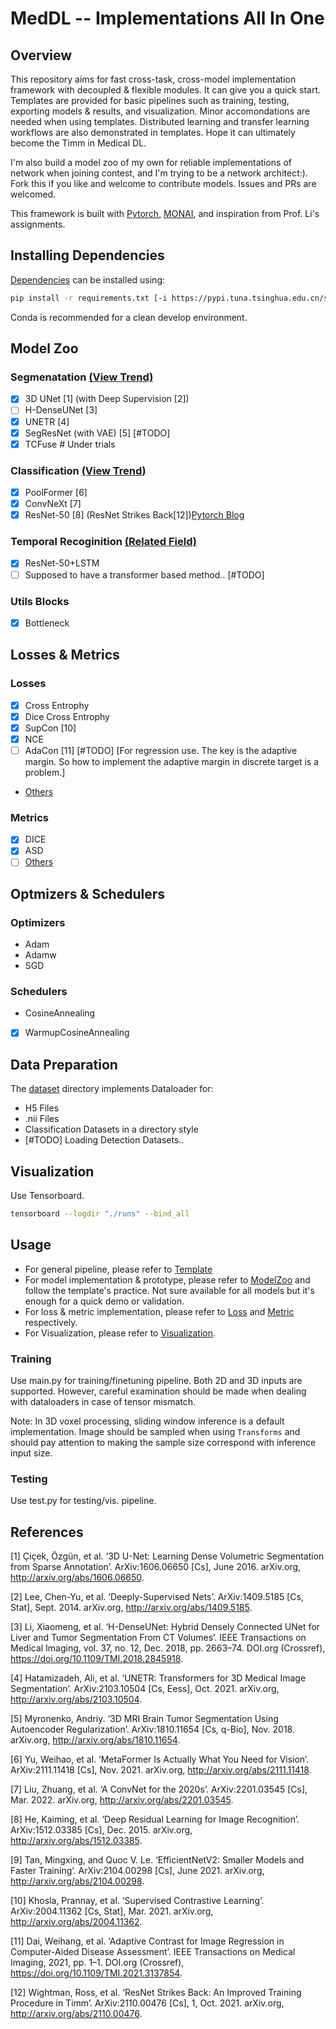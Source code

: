 
# MedDL -- Implementations All In One

## Overview

This repository aims for fast cross-task, cross-model implementation framework with decoupled & flexible modules. It can give you a quick start. Templates are provided for basic pipelines such as training, testing, exporting models & results, and visualization. Minor accomondations are needed when using templates. Distributed learning and transfer learning workflows are also demonstrated in templates. Hope it can ultimately become the Timm in Medical DL.

I'm also build a model zoo of my own for reliable implementations of network when joining contest, and I'm trying to be a network architect:). Fork this if you like and welcome to contribute models. Issues and PRs are welcomed.

This framework is built with [Pytorch](https://pytorch.org/), [MONAI](https://monai.io/index.html), and inspiration from Prof. Li's assignments.



## Installing Dependencies

[Dependencies](./requirements.txt) can be installed using:

``` bash
pip install -r requirements.txt [-i https://pypi.tuna.tsinghua.edu.cn/simple/] (Optional)
```

Conda is recommended for a clean develop environment.

## Model Zoo

### Segmenatation [(View Trend)](https://paperswithcode.com/task/medical-image-segmentation)

- [x] 3D UNet [1] (with Deep Supervision [2])
- [ ] H-DenseUNet [3]
- [x] UNETR [4]
- [x] SegResNet (with VAE) [5] [#TODO]
- [x] TCFuse # Under trials

### Classification [(View Trend)](https://paperswithcode.com/task/image-classification)

- [x] PoolFormer [6]
- [x] ConvNeXt [7]
- [x] ResNet-50 [8] (ResNet Strikes Back[12])[Pytorch Blog](https://pytorch.org/blog/how-to-train-state-of-the-art-models-using-torchvision-latest-primitives/#mixup-and-cutmix)

### Temporal Recoginition [(Related Field)](https://paperswithcode.com/task/weakly-supervised-temporal-action)

- [x] ResNet-50+LSTM
- [ ] Supposed to have a transformer based method.. [#TODO]

### Utils Blocks

- [x] Bottleneck


## Losses & Metrics

### Losses

- [x] Cross Entrophy
- [x] Dice Cross Entrophy
- [x] SupCon [10]
- [x] NCE
- [ ] AdaCon [11] [#TODO] [For regression use. The key is the adaptive margin. So how to implement the adaptive margin in discrete target is a problem.]
-  [Others](https://docs.monai.io/en/stable/losses.html)

### Metrics

- [x] DICE
- [x] ASD
- [ ] [Others](https://docs.monai.io/en/stable/metrics.html)

## Optmizers & Schedulers

### Optimizers

- Adam
- Adamw
- SGD

### Schedulers

- CosineAnnealing
- [x] WarmupCosineAnnealing

## Data Preparation

The [dataset](./dataset) directory implements Dataloader for:

- H5 Files
- .nii Files
- Classification Datasets in a directory style
- [#TODO] Loading Detection Datasets..

## Visualization

Use Tensorboard.

``` bash
tensorboard --logdir "./runs" --bind_all
```

## Usage

- For general pipeline, please refer to [Template](./Templates)
- For model implementation & prototype, please refer to [ModelZoo](./modelzoo) and follow the template's practice. Not sure available for all models but it's enough for a quick demo or validation.
- For loss & metric implementation, please refer to [Loss](./loss) and [Metric](./metric) respectively.
- For Visualization, please refer to [Visualization](./utils).



### Training

Use main.py for training/finetuning pipeline. Both 2D and 3D inputs are supported. However, careful examination should be made when dealing with dataloaders in case of tensor mismatch.

Note: In 3D voxel processing, sliding window inference is a default implementation. Image should be sampled when using ```Transforms``` and should pay attention to making the sample size correspond with inference input size.

### Testing

Use test.py for testing/vis. pipeline.



## References
[1] Çiçek, Özgün, et al. ‘3D U-Net: Learning Dense Volumetric Segmentation from Sparse Annotation’. ArXiv:1606.06650 [Cs], June 2016. arXiv.org, http://arxiv.org/abs/1606.06650.

[2] Lee, Chen-Yu, et al. ‘Deeply-Supervised Nets’. ArXiv:1409.5185 [Cs, Stat], Sept. 2014. arXiv.org, http://arxiv.org/abs/1409.5185.

[3] Li, Xiaomeng, et al. ‘H-DenseUNet: Hybrid Densely Connected UNet for Liver and Tumor Segmentation From CT Volumes’. IEEE Transactions on Medical Imaging, vol. 37, no. 12, Dec. 2018, pp. 2663–74. DOI.org (Crossref), https://doi.org/10.1109/TMI.2018.2845918.

[4] Hatamizadeh, Ali, et al. ‘UNETR: Transformers for 3D Medical Image Segmentation’. ArXiv:2103.10504 [Cs, Eess], Oct. 2021. arXiv.org, http://arxiv.org/abs/2103.10504.

[5] Myronenko, Andriy. ‘3D MRI Brain Tumor Segmentation Using Autoencoder Regularization’. ArXiv:1810.11654 [Cs, q-Bio], Nov. 2018. arXiv.org, http://arxiv.org/abs/1810.11654.

[6] Yu, Weihao, et al. ‘MetaFormer Is Actually What You Need for Vision’. ArXiv:2111.11418 [Cs], Nov. 2021. arXiv.org, http://arxiv.org/abs/2111.11418.

[7] Liu, Zhuang, et al. ‘A ConvNet for the 2020s’. ArXiv:2201.03545 [Cs], Mar. 2022. arXiv.org, http://arxiv.org/abs/2201.03545.

[8] He, Kaiming, et al. ‘Deep Residual Learning for Image Recognition’. ArXiv:1512.03385 [Cs], Dec. 2015. arXiv.org, http://arxiv.org/abs/1512.03385.

[9] Tan, Mingxing, and Quoc V. Le. ‘EfficientNetV2: Smaller Models and Faster Training’. ArXiv:2104.00298 [Cs], June 2021. arXiv.org, http://arxiv.org/abs/2104.00298.

[10] Khosla, Prannay, et al. ‘Supervised Contrastive Learning’. ArXiv:2004.11362 [Cs, Stat], Mar. 2021. arXiv.org, http://arxiv.org/abs/2004.11362.

[11] Dai, Weihang, et al. ‘Adaptive Contrast for Image Regression in Computer-Aided Disease Assessment’. IEEE Transactions on Medical Imaging, 2021, pp. 1–1. DOI.org (Crossref), https://doi.org/10.1109/TMI.2021.3137854.

[12] Wightman, Ross, et al. ‘ResNet Strikes Back: An Improved Training Procedure in Timm’. ArXiv:2110.00476 [Cs], 1, Oct. 2021. arXiv.org, http://arxiv.org/abs/2110.00476.

